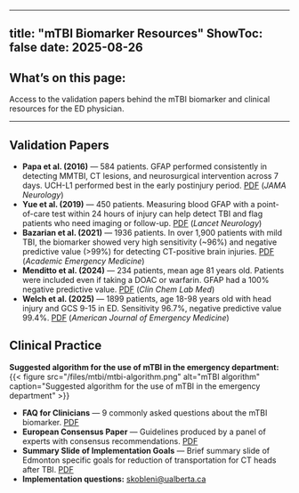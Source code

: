 
---
title: "mTBI Biomarker Resources"
ShowToc: false
date: 2025-08-26
---
## **What’s on this page:**  
Access to the validation papers behind the mTBI biomarker and clinical resources for the ED physician.

---

## Validation Papers
- **Papa et al. (2016)** — 584 patients. GFAP performed consistently in detecting MMTBI, CT lesions, and neurosurgical intervention across 7 days. UCH-L1 performed best in the early postinjury period. [PDF](/files/mtbi/Papa-2016.pdf) (*JAMA Neurology*)
- **Yue et al. (2019)** — 450 patients. Measuring blood GFAP with a point-of-care test within 24 hours of injury can help detect TBI and flag patients who need imaging or follow-up. [PDF](/files/mtbi/Yue-2019.pdf) (*Lancet Neurology*)
- **Bazarian et al. (2021)** — 1936 patients. In over 1,900 patients with mild TBI, the biomarker showed very high sensitivity (~96%) and negative predictive value (>99%) for detecting CT-positive brain injuries. [PDF](/files/mtbi/Bazarian-2021.pdf) (*Academic Emergency Medicine*)
- **Menditto et al. (2024)** — 234 patients, mean age 81 years old. Patients were included even if taking a DOAC or warfarin. GFAP had a 100% negative predictive value. [PDF](/files/mtbi/Menditto-2024.pdf) (*Clin Chem Lab Med*)
- **Welch et al. (2025)** — 1899 patients, age 18-98 years old with head injury and GCS 9-15 in ED. Sensitivity 96.7%, negative predictive value 99.4%. [PDF](/files/mtbi/Welch-2025.pdf) (*American Journal of Emergency Medicine*)

## Clinical Practice
**Suggested algorithm for the use of mTBI in the emergency department:**
{{< figure src="/files/mtbi/mtbi-algorithm.png" alt="mTBI algorithm" caption="Suggested algorithm for the use of mTBI in the emergency department" >}}


- **FAQ for Clinicians** — 9 commonly asked questions about the mTBI biomarker. [PDF](/files/mtbi/mTBI-Biomarker-FAQ.pdf)
- **European Consensus Paper** — Guidelines produced by a panel of experts with consensus recommendations. [PDF](/files/mtbi/European-Consensus-Paper.pdf)
- **Summary Slide of Implementation Goals** — Brief summary slide of Edmonton specific goals for reduction of transportation for CT heads after TBI. [PDF](/files/mtbi/Summary-Slide-DEM-Research-Day.pdf)
- **Implementation questions:** <skobleni@ualberta.ca>

